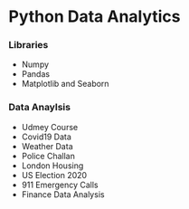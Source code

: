 # Python Data Analytics

### Libraries
* Numpy
* Pandas
* Matplotlib and Seaborn

### Data Anaylsis
* Udmey Course
* Covid19 Data
* Weather Data
* Police Challan
* London Housing
* US Election 2020
* 911 Emergency Calls
* Finance Data Analysis
